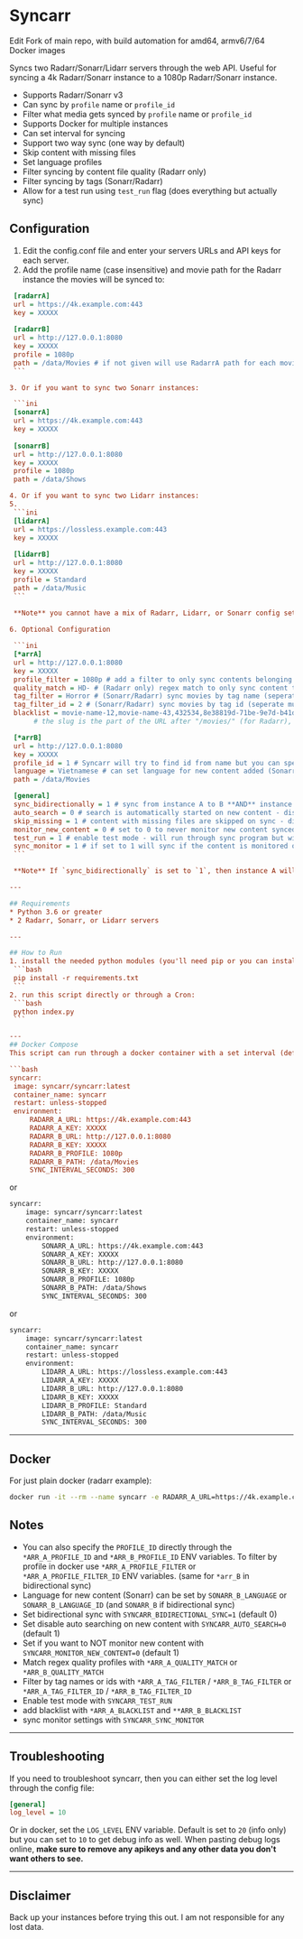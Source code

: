 # Syncarr
Edit Fork of main repo, with build automation for amd64, armv6/7/64 Docker images

Syncs two Radarr/Sonarr/Lidarr servers through the web API. Useful for syncing a 4k Radarr/Sonarr instance to a 1080p Radarr/Sonarr instance.

* Supports Radarr/Sonarr v3
* Can sync by `profile` name or `profile_id`
* Filter what media gets synced by `profile` name or `profile_id`
* Supports Docker for multiple instances
* Can set interval for syncing
* Support two way sync (one way by default)
* Skip content with missing files
* Set language profiles
* Filter syncing by content file quality (Radarr only)
* Filter syncing by tags (Sonarr/Radarr)
* Allow for a test run using `test_run` flag (does everything but actually sync)

## Configuration

 1. Edit the config.conf file and enter your servers URLs and API keys for each server.  
 2. Add the profile name (case insensitive) and movie path for the Radarr instance the movies will be synced to:

   ```ini
    [radarrA]
    url = https://4k.example.com:443
    key = XXXXX
    
    [radarrB]
    url = http://127.0.0.1:8080
    key = XXXXX
    profile = 1080p
    path = /data/Movies # if not given will use RadarrA path for each movie - may not be what you want!
    ```

 3. Or if you want to sync two Sonarr instances:

    ```ini
    [sonarrA]
    url = https://4k.example.com:443
    key = XXXXX
    
    [sonarrB]
    url = http://127.0.0.1:8080
    key = XXXXX
    profile = 1080p
    path = /data/Shows

 4. Or if you want to sync two Lidarr instances:
 5. 
    ```ini
    [lidarrA]
    url = https://lossless.example.com:443
    key = XXXXX
    
    [lidarrB]
    url = http://127.0.0.1:8080
    key = XXXXX
    profile = Standard
    path = /data/Music
    ```
    
    **Note** you cannot have a mix of Radarr, Lidarr, or Sonarr config setups at the same time.

 6. Optional Configuration
 
    ```ini
    [*arrA]
    url = http://127.0.0.1:8080
    key = XXXXX
    profile_filter = 1080p # add a filter to only sync contents belonging to this profile (can set by profile_filter_id as well)
    quality_match = HD- # (Radarr only) regex match to only sync content that matches the set quality (ie if set to 1080p then only movies with matching downloaded quality of 1080p will be synced)
    tag_filter = Horror # (Sonarr/Radarr) sync movies by tag name (seperate multiple tags by comma (no spaces) ie horror,comedy,action)
    tag_filter_id = 2 # (Sonarr/Radarr) sync movies by tag id (seperate multiple tags by comma (no spaces) ie 2,3,4)
    blacklist = movie-name-12,movie-name-43,432534,8e38819d-71be-9e7d-b41d-f1df91b01d3f # comma seperated list of content slugs OR IDs you want to never sync from A to B (no spaces)
         # the slug is the part of the URL after "/movies/" (for Radarr), "/series/" (for Sonarr), or "/artist/" (for Lidarr)

    [*arrB]
    url = http://127.0.0.1:8080
    key = XXXXX
    profile_id = 1 # Syncarr will try to find id from name but you can specify the id directly if you want
    language = Vietnamese # can set language for new content added (Sonarr) (can set by language_id as well)
    path = /data/Movies

    [general]
    sync_bidirectionally = 1 # sync from instance A to B **AND** instance B to A (default 0)
    auto_search = 0 # search is automatically started on new content - disable by setting to 0 (default 1)
    skip_missing = 1 # content with missing files are skipped on sync - disable by setting to 0 (default 1) (Radarr only)
    monitor_new_content = 0 # set to 0 to never monitor new content synced or to 1 to always monitor new content synced (default 1)
    test_run = 1 # enable test mode - will run through sync program but will not actually sync content (default 0)
    sync_monitor = 1 # if set to 1 will sync if the content is monitored or not to instance B (default 0)
    ```

    **Note** If `sync_bidirectionally` is set to `1`, then instance A will require either `profile_id` or `profile` AND `path` as well

---

## Requirements
 * Python 3.6 or greater
 * 2 Radarr, Sonarr, or Lidarr servers
  
---

## How to Run
 1. install the needed python modules (you'll need pip or you can install the modules manually inside the `requirements.txt` file):
    ```bash
    pip install -r requirements.txt
    ```
 2. run this script directly or through a Cron:
    ```bash
    python index.py
    ```

---
## Docker Compose
This script can run through a docker container with a set interval (default every 5 minutes)

```bash
syncarr:
    image: syncarr/syncarr:latest
    container_name: syncarr
    restart: unless-stopped
    environment:
        RADARR_A_URL: https://4k.example.com:443
        RADARR_A_KEY: XXXXX
        RADARR_B_URL: http://127.0.0.1:8080
        RADARR_B_KEY: XXXXX
        RADARR_B_PROFILE: 1080p
        RADARR_B_PATH: /data/Movies
        SYNC_INTERVAL_SECONDS: 300
```

or

```bash
syncarr:
    image: syncarr/syncarr:latest
    container_name: syncarr
    restart: unless-stopped
    environment:
        SONARR_A_URL: https://4k.example.com:443
        SONARR_A_KEY: XXXXX
        SONARR_B_URL: http://127.0.0.1:8080
        SONARR_B_KEY: XXXXX
        SONARR_B_PROFILE: 1080p
        SONARR_B_PATH: /data/Shows
        SYNC_INTERVAL_SECONDS: 300
```

or

```bash
syncarr:
    image: syncarr/syncarr:latest
    container_name: syncarr
    restart: unless-stopped
    environment:
        LIDARR_A_URL: https://lossless.example.com:443
        LIDARR_A_KEY: XXXXX
        LIDARR_B_URL: http://127.0.0.1:8080
        LIDARR_B_KEY: XXXXX
        LIDARR_B_PROFILE: Standard
        LIDARR_B_PATH: /data/Music
        SYNC_INTERVAL_SECONDS: 300
```

---

## Docker

For just plain docker (radarr example):

```bash
docker run -it --rm --name syncarr -e RADARR_A_URL=https://4k.example.com:443 -e RADARR_A_KEY=XXXXX -e RADARR_B_URL=http://127.0.0.1:8080 -e RADARR_B_KEY=XXXXX -e RADARR_B_PROFILE=1080p -e RADARR_B_PATH=/data/Movies -e SYNC_INTERVAL_SECONDS=300 syncarr/syncarr
```

## Notes

* You can also specify the `PROFILE_ID` directly through the `*ARR_A_PROFILE_ID` and `*ARR_B_PROFILE_ID` ENV variables.
To filter by profile in docker use `*ARR_A_PROFILE_FILTER` or `*ARR_A_PROFILE_FILTER_ID` ENV variables. (same for `*arr_B` in bidirectional sync)
* Language for new content (Sonarr) can be set by `SONARR_B_LANGUAGE` or `SONARR_B_LANGUAGE_ID` (and `SONARR_B` if bidirectional sync)
* Set bidirectional sync with `SYNCARR_BIDIRECTIONAL_SYNC=1` (default 0)
* Set disable auto searching on new content with `SYNCARR_AUTO_SEARCH=0`  (default 1)
* Set if you want to NOT monitor new content with `SYNCARR_MONITOR_NEW_CONTENT=0`  (default 1)
* Match regex quality profiles with `*ARR_A_QUALITY_MATCH` or `*ARR_B_QUALITY_MATCH`
* Filter by tag names or ids with `*ARR_A_TAG_FILTER` / `*ARR_B_TAG_FILTER` or `*ARR_A_TAG_FILTER_ID` / `*ARR_B_TAG_FILTER_ID`
* Enable test mode with `SYNCARR_TEST_RUN`
* add blacklist with `*ARR_A_BLACKLIST` and `**ARR_B_BLACKLIST`
* sync monitor settings with  `SYNCARR_SYNC_MONITOR`
  
---

## Troubleshooting

If you need to troubleshoot syncarr, then you can either set the log level through the config file:

```ini
[general]
log_level = 10
```

Or in docker, set the `LOG_LEVEL` ENV variable. Default is set to `20` (info only) but you can set to `10` to get debug info as well. When pasting debug logs online, **make sure to remove any apikeys and any other data you don't want others to see.**

---

## Disclaimer

Back up your instances before trying this out. I am not responsible for any lost data.
